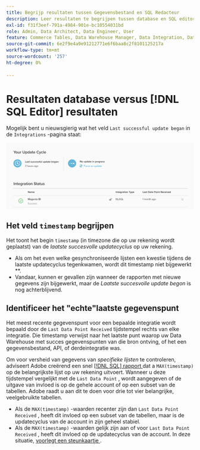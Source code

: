 ```yaml
---
title: Begrijp resultaten tussen Gegevensbestand en SQL Redacteur
description: Leer resultaten te begrijpen tussen database en SQL editor.
exl-id: f31f3eef-791a-4984-901e-bc10554031bd
role: Admin, Data Architect, Data Engineer, User
feature: Commerce Tables, Data Warehouse Manager, Data Integration, Data Import/Export
source-git-commit: 6e2f9e4a9e91212771e6f6baa8c2f8101125217a
workflow-type: tm+mt
source-wordcount: '257'
ht-degree: 0%

---
```


# Resultaten database versus [!DNL SQL Editor] resultaten

Mogelijk bent u nieuwsgierig wat het veld `Last successful update began` in de `Integrations` -pagina staat:

![ Last_success_update.png ](../../../assets/Last_successful_update.png)

## Het veld `timestamp` begrijpen

Het toont het begin `timestamp` (in timezone die op uw rekening wordt geplaatst) van de _laatste succesvolle updatecyclus_ op uw rekening.

- Als om het even welke gesynchroniseerde lijsten een kwestie tijdens de laatste updatecyclus tegenkwamen, wordt dit timestamp niet bijgewerkt **.
- Vandaar, kunnen er gevallen zijn wanneer de rapporten met nieuwe gegevens zijn bijgewerkt, maar de *Laatste succesvolle update begon* is nog achterblijvend.

## Identificeer het &quot;echte&quot;laatste gegevenspunt

Het meest recente gegevenspunt voor een bepaalde integratie wordt bepaald door de `Last Data Point Received` tijdstempel rechts van elke integratie. Die timestamp verwijst naar het laatste punt waarop uw Data Warehouse met succes gegevenspunten van die bron ontving, of het een gegevensbestand, API, of derdeintegratie was.

Om voor versheid van gegevens van *specifieke lijsten* te controleren, adviseert Adobe creërend een snel [[!DNL SQL]  rapport ](../../dev-reports/sql-rpt-bldr.md) dat a `MAX(timestamp)` op de belangrijkste lijst op uw rekening uitvoert. Wanneer u deze tijdstempel vergelijkt met de `Last Data Point` , wordt aangegeven of de uitgave van invloed is op de gehele account of op een subset van de tabellen. Adobe raadt u aan dit te doen voor drie tot vier belangrijke, veelgebruikte tabellen.

- Als de `MAX(timestamp)` -waarden recenter zijn dan `Last Data Point Received` , heeft dit invloed op een subset van de tabellen, maar is de updatecyclus van de account in zijn geheel stabiel.
- Als de `MAX(timestamp)` -waarden gelijk zijn aan of voor `Last Data Point Received` , heeft dit invloed op de updatecyclus van de account. In deze situatie, [ voorlegt een steunkaartje ](https://experienceleague.adobe.com/docs/commerce-knowledge-base/kb/troubleshooting/miscellaneous/mbi-service-policies.html?lang=nl-NL).

